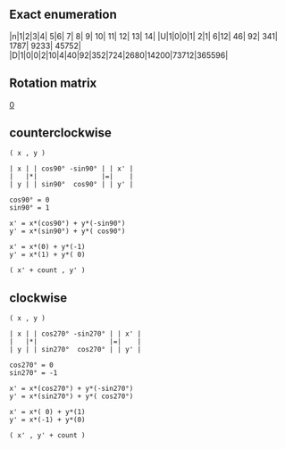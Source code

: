 ﻿
## Exact enumeration

|n|1|2|3|4| 5|6| 7| 8|  9| 10|  11|   12|   13|    14|
|U|1|0|0|1| 2|1| 6|12| 46| 92| 341| 1787| 9233| 45752|
|D|1|0|0|2|10|4|40|92|352|724|2680|14200|73712|365596|

## Rotation matrix

[0](https://youtu.be/xY6qOHBf1as)

## counterclockwise 

```
( x , y )

| x | | cos90° -sin90° | | x' |
|   |*|                |=|    |
| y | | sin90°  cos90° | | y' |

cos90° = 0
sin90° = 1

x' = x*(cos90°) + y*(-sin90°)
y' = x*(sin90°) + y*( cos90°)

x' = x*(0) + y*(-1)
y' = x*(1) + y*( 0)

( x' + count , y' )
```

## clockwise 

```
( x , y )

| x | | cos270° -sin270° | | x' |
|   |*|                  |=|    |
| y | | sin270°  cos270° | | y' |

cos270° = 0
sin270° = -1

x' = x*(cos270°) + y*(-sin270°)
y' = x*(sin270°) + y*( cos270°)

x' = x*( 0) + y*(1)
y' = x*(-1) + y*(0)

( x' , y' + count )
```
